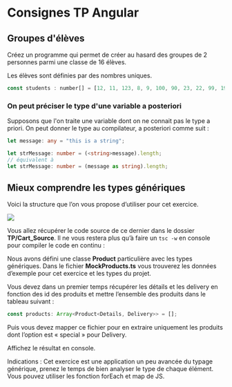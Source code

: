 # Consignes TP Angular
## Groupes d'élèves

Créez un programme qui permet de créer au hasard des groupes de 2 personnes parmi une classe de 16 élèves.

Les élèves sont définies par des nombres uniques.

```js
const students : number[] = [12, 11, 123, 8, 9, 100, 90, 23, 22, 99, 198, 202, 11, 19, 78, 112] ;
```


### On peut préciser le type d'une variable a posteriori

Supposons que l'on traite une variable dont on ne connait pas le type a priori. On peut donner le type au compilateur, a posteriori comme suit :

```typescript
let message: any = "this is a string";

let strMessage: number = (<string>message).length;
// équivalent à 
let strMessage: number = (message as string).length;
```
## Mieux comprendre les types génériques
Voici la structure que l’on vous propose d’utiliser pour cet exercice.

![](images/structure.png)

Vous allez récupérer le code source de ce dernier dans le dossier **TP/Cart_Source**. 
Il ne vous restera plus qu’à faire un ```tsc -w``` en console pour compiler le code en continu :

Nous avons défini une classe **Product** particulière avec les types génériques. Dans le fichier
**MockProducts.ts** vous trouverez les données d’exemple pour cet exercice et les types du projet.

Vous devez dans un premier temps récupérer les détails et les delivery en fonction des id des produits et
mettre l’ensemble des produits dans le tableau suivant :

```typescript
const products: Array<Product<Details, Delivery>> = [];
```

Puis vous devez mapper ce fichier pour en extraire uniquement les produits dont l’option est « special »
pour Delivery.

Affichez le résultat en console.

Indications : Cet exercice est une application un peu avancée du typage générique, prenez le temps de
bien analyser le type de chaque élément. Vous pouvez utiliser les fonction forEach et map de JS.